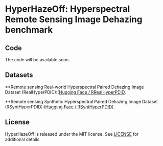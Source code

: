 # HyperHazeOff: Hyperspectral Remote Sensing Image Dehazing benchmark

## Code
The code will be available soon.

## Datasets 

**Remote sensing Real-world Hyperspectral Paired Dehazing Image Dataset (RealHyperPDID):([Hugging Face / RRealHyperPDID](https://huggingface.co/datasets/nikos74/RRealHyperPDID).

**Remote sensing Synthetic Hyperspectral Paired Dehazing Image Dataset (RSyntHyperPDID):([Hugging Face / RSyntHyperPDID](https://huggingface.co/datasets/nikos74/RSyntHyperPDID)).

## License
HyperHazeOff is released under the MIT license. See [LICENSE](LICENSE) for additional details.
